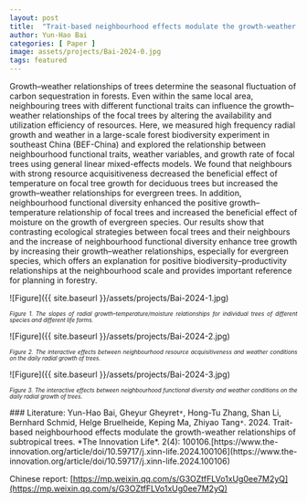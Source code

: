 ```yaml
---
layout: post
title:  "Trait-based neighbourhood effects modulate the growth-weather relationships of subtropical trees"
author: Yun-Hao Bai
categories: [ Paper ]
image: assets/projects/Bai-2024-0.jpg
tags: featured
---
```

Growth–weather relationships of trees determine the seasonal fluctuation of carbon sequestration in forests. Even within the same local area, neighbouring trees with different functional traits can influence the growth–weather relationships of the focal trees by altering the availability and utilization efficiency of resources. Here, we measured high frequency radial growth and weather in a large-scale forest biodiversity experiment in southeast China (BEF-China) and explored the relationship between neighbourhood functional traits, weather variables, and growth rate of focal trees using general linear mixed-effects models. We found that neighbours with strong resource acquisitiveness decreased the beneficial effect of temperature on focal tree growth for deciduous trees but increased the growth–weather relationships for evergreen trees. In addition, neighbourhood functional diversity enhanced the positive growth–temperature relationship of focal trees and increased the beneficial effect of moisture on the growth of evergreen species. Our results show that contrasting ecological strategies between focal trees and their neighbours and the increase of neighbourhood functional diversity enhance tree growth by increasing their growth–weather relationships, especially for evergreen species, which offers an explanation for positive biodiversity–productivity relationships at the neighbourhood scale and provides important reference for planning in forestry.

![Figure]({{ site.baseurl }}/assets/projects/Bai-2024-1.jpg)
<p style='text-align: justify;' ><span style="font-style: italic; font-size:70%">Figure 1. The slopes of radial growth–temperature/moisture relationships for individual trees of different species and different life forms.
</span></p>


![Figure]({{ site.baseurl }}/assets/projects/Bai-2024-2.jpg)
<p style='text-align: justify;' ><span style="font-style: italic; font-size:70%">Figure 2. The interactive effects between neighbourhood resource acquisitiveness and weather conditions on the daily radial growth of trees. 
</span></p>


![Figure]({{ site.baseurl }}/assets/projects/Bai-2024-3.jpg)
<p style='text-align: justify;' ><span style="font-style: italic; font-size:70%">Figure 3. The interactive effects between neighbourhood functional diversity and weather conditions on the daily radial growth of trees.
</span></p>
### Literature:
Yun-Hao Bai, Gheyur Gheyret<code>&ast;</code>, Hong-Tu Zhang, Shan Li, Bernhard Schmid, Helge Bruelheide, Keping Ma, Zhiyao Tang<code>&ast;</code>. 2024. Trait-based neighbourhood effects modulate the growth-weather relationships of subtropical trees. *The Innovation Life*. 2(4): 100106.[https://www.the-innovation.org/article/doi/10.59717/j.xinn-life.2024.100106](https://www.the-innovation.org/article/doi/10.59717/j.xinn-life.2024.100106)

Chinese report: [https://mp.weixin.qq.com/s/G3OZtfFLVo1xUg0ee7M2yQ](https://mp.weixin.qq.com/s/G3OZtfFLVo1xUg0ee7M2yQ)
